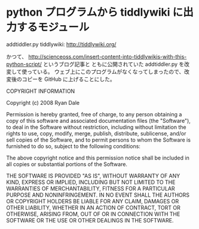 ﻿# python プログラムから tiddlywiki に出力するモジュール
addtiddler.py
tiddlywiki: http://tiddlywiki.org/

かつて、 http://scienceoss.com/insert-content-into-tiddlywikis-with-this-python-script/ というブログ記事と
ともに公開されていた addtiddler.py を改変して使っている。
ウェブ上にこのプログラムがなくなってしまったので、改変後のコピーを GitHub に上げることにした。

COPYRIGHT INFORMATION

Copyright (c) 2008 Ryan Dale

Permission is hereby granted, free of charge, to any person obtaining a copy
of this software and associated documentation files (the "Software"), to deal
in the Software without restriction, including without limitation the rights
to use, copy, modify, merge, publish, distribute, sublicense, and/or sell
copies of the Software, and to permit persons to whom the Software is
furnished to do so, subject to the following conditions:

The above copyright notice and this permission notice shall be included in
all copies or substantial portions of the Software.

THE SOFTWARE IS PROVIDED "AS IS", WITHOUT WARRANTY OF ANY KIND, EXPRESS OR
IMPLIED, INCLUDING BUT NOT LIMITED TO THE WARRANTIES OF MERCHANTABILITY,
FITNESS FOR A PARTICULAR PURPOSE AND NONINFRINGEMENT. IN NO EVENT SHALL THE
AUTHORS OR COPYRIGHT HOLDERS BE LIABLE FOR ANY CLAIM, DAMAGES OR OTHER
LIABILITY, WHETHER IN AN ACTION OF CONTRACT, TORT OR OTHERWISE, ARISING FROM,
OUT OF OR IN CONNECTION WITH THE SOFTWARE OR THE USE OR OTHER DEALINGS IN
THE SOFTWARE.
